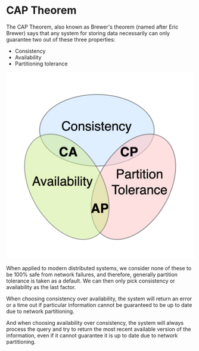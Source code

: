 # CAP Theorem

The CAP Theorem, also known as Brewer's theorem (named after Eric Brewer) says that any system for storing data necessarily can only guarantee two out of these three properties:

- Consistency
- Availability
- Partitioning tolerance

![Venn diagram representing the CAP Theorem](/Assets/cap-theorem.png)

When applied to modern distributed systems, we consider none of these to be 100% safe from network failures, and therefore, generally partition tolerance is taken as a default. We can then only pick consistency or availability as the last factor. 

When choosing consistency over availability, the system will return an error or a time out if particular information cannot be guaranteed to be up to date due to network partitioning. 

And when choosing availability over consistency, the system will always process the query and try to return the most recent available version of the information, even if it cannot guarantee it is up to date due to network partitioning.